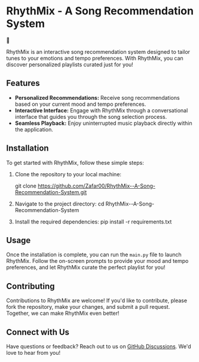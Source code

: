 # RhythMix - A Song Recommendation System

🎸

RhythMix is an interactive song recommendation system designed to tailor tunes to your emotions and tempo preferences. With RhythMix, you can discover personalized playlists curated just for you!

## Features

- **Personalized Recommendations:** Receive song recommendations based on your current mood and tempo preferences.
- **Interactive Interface:** Engage with RhythMix through a conversational interface that guides you through the song selection process.
- **Seamless Playback:** Enjoy uninterrupted music playback directly within the application.

## Installation

To get started with RhythMix, follow these simple steps:

1. Clone the repository to your local machine:
   
   git clone https://github.com/Zafar00/RhythMix--A-Song-Recommendation-System.git


2. Navigate to the project directory:
   cd RhythMix--A-Song-Recommendation-System


3. Install the required dependencies:
   pip install -r requirements.txt


## Usage

Once the installation is complete, you can run the `main.py` file to launch RhythMix. Follow the on-screen prompts to provide your mood and tempo preferences, and let RhythMix curate the perfect playlist for you!

## Contributing

Contributions to RhythMix are welcome! If you'd like to contribute, please fork the repository, make your changes, and submit a pull request. Together, we can make RhythMix even better!


## Connect with Us

Have questions or feedback? Reach out to us on [GitHub Discussions](https://github.com/Zafar00/RhythMix--A-Song-Recommendation-System/discussions). We'd love to hear from you!

